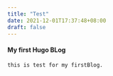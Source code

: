 ```yaml
---
title: "Test"
date: 2021-12-01T17:37:48+08:00
draft: false
---
```


#### My first Hugo BLog
	this is test for my firstBlog.
